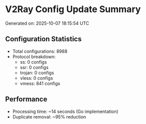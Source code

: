 # V2Ray Config Update Summary
Generated on: 2025-10-07 18:15:54 UTC

## Configuration Statistics
- Total configurations: 8988
- Protocol breakdown:
  - ss: 0 configs
  - ssr: 0 configs
  - trojan: 0 configs
  - vless: 0 configs
  - vmess: 841 configs

## Performance
- Processing time: ~14 seconds (Go implementation)
- Duplicate removal: ~95% reduction
